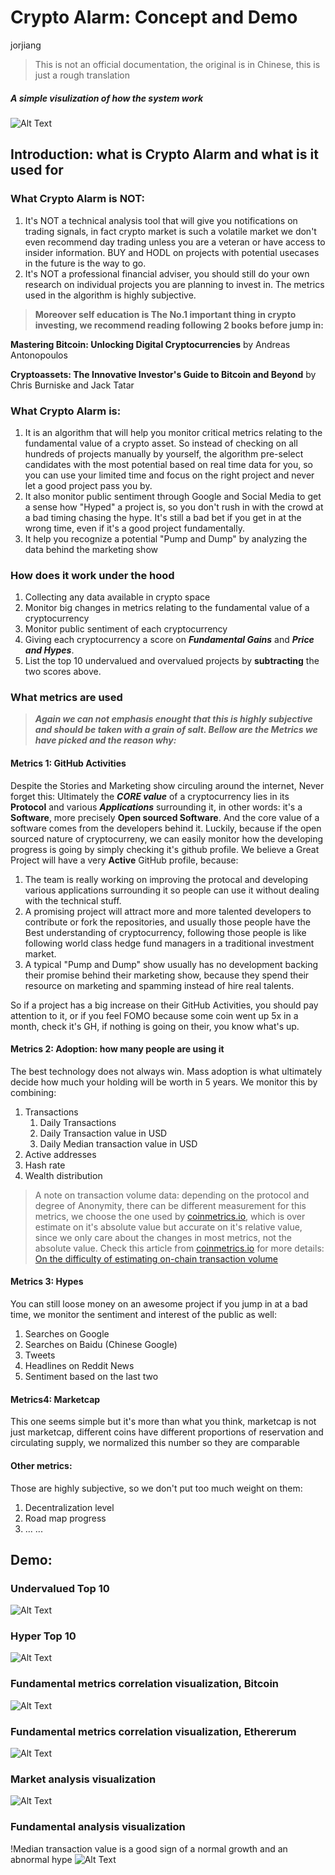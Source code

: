 # Crypto Alarm: Concept and Demo
jorjiang
>This is not an official documentation, the original is in Chinese, this is just a rough translation
##### A simple visulization of how the system work
![Alt Text](https://github.com/jorjiang/Crypto-Alarm/blob/master/image/Entity%20Relationship%20Diagram.jpeg)


## Introduction: what is Crypto Alarm and what is it used for
### What Crypto Alarm is NOT:

 1. It's NOT a technical analysis tool that will give you notifications on trading signals, in fact crypto market is such a volatile market we don't even recommend day trading unless you are a veteran or have access to insider information. BUY and HODL on projects with potential usecases in the future is the way to go.
 2. It's NOT a professional financial adviser, you should still do your own research on individual projects you are planning to invest in. The metrics used in the algorithm is highly subjective.
 
> **Moreover self education is The No.1 important thing in crypto investing, we recommend reading following 2 books before jump in:**

 **Mastering Bitcoin: Unlocking Digital Cryptocurrencies** by Andreas Antonopoulos
 
 **Cryptoassets: The Innovative Investor's Guide to Bitcoin and Beyond** by Chris Burniske and Jack Tatar

### What Crypto Alarm is:
1. It is an algorithm that will help you monitor critical metrics relating to the fundamental value of a crypto asset. So instead of checking on all hundreds of projects manually by yourself, the algorithm pre-select candidates with the most potential based on real time data for you, so you can use your limited time and focus on the right project and never let a good project pass you by.
2. It also monitor public sentiment through Google and Social Media to get a sense how "Hyped" a project is, so you don't rush in with the crowd at a bad timing chasing the hype. It's still a bad bet if you get in at the wrong time, even if it's a good project fundamentally.
3. It help you recognize a potential "Pump and Dump" by analyzing the data behind the marketing show

### How does it work under the hood
1. Collecting any data available in crypto space
2. Monitor big changes in metrics relating to the fundamental value of a cryptocurrency
3. Monitor public sentiment of each cryptocurrency
4. Giving each cryptocurrency a score on ***Fundamental Gains*** and ***Price and Hypes***.
5. List the top 10 undervalued and overvalued projects by **subtracting** the two scores above.

### What metrics are used
> ***Again we can not emphasis enought that this is highly subjective and should be taken with a grain of salt. Bellow are the Metrics we have picked and the reason why:***

#### Metrics 1: GitHub Activities
Despite the Stories and Marketing show circuling around the internet, Never forget this: Ultimately the ***CORE value*** of a cryptocurrency lies in its **Protocol** and various ***Applications*** surrounding it, in other words: it's a **Software**, more precisely **Open sourced Software**. And the core value of a software comes from the developers behind it. 
Luckily, because if the open sourced nature of cryptocurreny, we can easily monitor how the developing progress is going by simply checking it's github profile. We believe a Great Project will have a very **Active** GitHub profile, because:

 1. The team is really working on improving the protocal and developing various applications surrounding it so people can use it without dealing with the technical stuff.
 2. A promising project will attract more and more talented developers to contribute or fork the repositories, and usually those people have the Best understanding of cryptocurrency, following those people is like following world class hedge fund managers in a traditional investment market.
 3. A typical "Pump and Dump" show usually has no development backing their promise behind their marketing show, because they spend their resource on marketing and spamming instead of hire real talents.

So if a project has a big increase on their GitHub Activities, you should pay attention to it, or if you feel FOMO because some coin went up 5x in a month, check it's GH, if nothing is going on their, you know what's up.

#### Metrics 2: Adoption: how many people are using it
The best technology does not always win. Mass adoption is what ultimately decide how much your holding will be worth in 5 years. We monitor this by combining:
 1. Transactions
	 1. Daily Transactions
	 2. Daily Transaction value in USD
	 3. Daily Median transaction value in USD
 2. Active addresses
 3. Hash rate
 4. Wealth distribution

>A note on transaction volume data: depending on the protocol and degree of Anonymity, there can be different measurement for this metrics, we choose the one used by [coinmetrics.io](https://coinmetrics.io/), which is over estimate on it's absolute value but accurate on it's relative value, since we only care about the changes in most metrics, not the absolute value. Check this article from [coinmetrics.io](https://coinmetrics.io/) for more details: [On the difficulty of estimating on-chain transaction volume](https://coinmetrics.io/difficulty-estimating-chain-transaction-volume/)

#### Metrics 3: Hypes
You can still loose money on an awesome project if you jump in at a bad time, we monitor the sentiment and interest of the public as well:
 1. Searches on Google
 2. Searches on Baidu (Chinese Google)
 3. Tweets
 4. Headlines on Reddit News
 5. Sentiment based on the last two
#### Metrics4: Marketcap
This one seems simple but it's more than what you think, marketcap is not just marketcap, different coins have different proportions of reservation and circulating supply, we normalized this number so they are comparable
#### Other metrics:
Those are highly subjective, so we don't put too much weight on them:
 1. Decentralization level
 2. Road map progress
 3. ... ...

 
## Demo:
### Undervalued Top 10 
![Alt Text](https://github.com/jorjiang/Crypto-Alarm/blob/master/image/Top10undervalued.png)
### Hyper Top 10
![Alt Text](https://github.com/jorjiang/Crypto-Alarm/blob/master/image/Top10hype.png)
### Fundamental metrics correlation visualization, Bitcoin
![Alt Text](https://github.com/jorjiang/Crypto-Alarm/blob/master/image/correlationmatrix.png)
### Fundamental metrics correlation visualization, Ethererum
![Alt Text](https://github.com/jorjiang/Crypto-Alarm/blob/master/image/correlation%20matrxi%20eth.png)
### Market analysis visualization
![Alt Text](https://github.com/jorjiang/Crypto-Alarm/blob/master/image/marketanalysis.png)
### Fundamental analysis visualization
!Median transaction value is a good sign of a normal growth and an abnormal hype
![Alt Text](https://github.com/jorjiang/Crypto-Alarm/blob/master/image/fundamental%20analysis.png)
